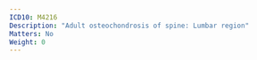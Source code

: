 ```yaml
---
ICD10: M4216
Description: "Adult osteochondrosis of spine: Lumbar region"
Matters: No
Weight: 0
---
```

